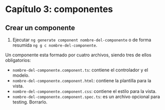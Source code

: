 # Capítulo 3: componentes

## Crear un componente

1. Ejecutar `ng generate component nombre-del-componente` o de forma resumida `ng g c nombre-del-componente`.

Un componente esta formado por cuatro archivos, siendo tres de ellos obligatorios:

- `nombre-del-componente.component.ts`: contiene el controlador y el modelo.
- `nombre-del-componente.component.html`: contiene la plantilla para la vista.
- `nombre-del-componente.component.css`: contiene el estilo para la vista.
- `nombre-del-componente.component.spec.ts`: es un archivo opcional para testing. Borrarlo.
